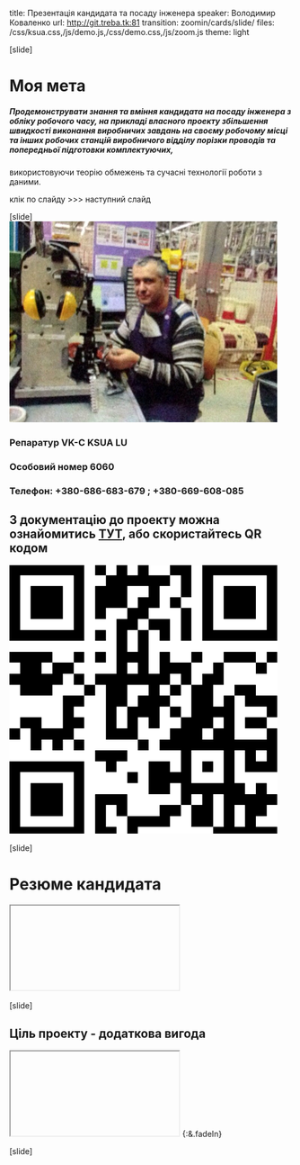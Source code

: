 title: Презентація кандидата та посаду інженера
speaker: Володимир Коваленко
url: http://git.treba.tk:81
transition: zoomin/cards/slide/
files: /css/ksua.css,/js/demo.js,/css/demo.css,/js/zoom.js
theme: light



[slide]
# Моя мета
##### Продемонструвати знання та вміння кандидата на посаду інженера з обліку робочого часу, на прикладі власного проекту збільшення швидкості виконання виробничих завдань на своєму робочому місці та інших робочих станцій виробничого відділу порізки проводів та попередньої підготовки комплектуючих, 
використовуючи теорію обмежень та сучасні технології роботи з даними.


 <span class="label label-info"> клік по слайду >>> наступний слайд </span>


[slide]
[![](/img/ya.png)](http://toc.treba.tk:81/pro.html)
### Репаратур VK-C KSUA LU
### Особовий номер 6060
### Телефон: +380-686-683-679 ; +380-669-608-085

## З документацію до проекту можна ознайомитись [ТУТ](http://toc.treba.tk:81), або скористайтесь QR кодом
![](/qr.png)


[slide]
# Резюме кандидата
<iframe data-src="http://toc.treba.tk:81/pro.html" src="about:blank;"></iframe>

[slide]

 Ціль проекту - додаткова вигода
----

 <iframe data-src="http://toc.treba.tk:81/" src="about:blank;"></iframe>  {:&.fadeIn}



[slide]
## 
